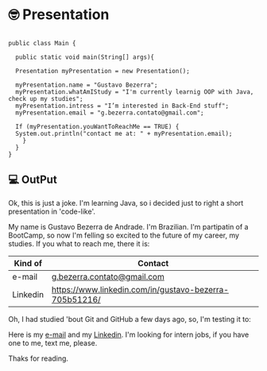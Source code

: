 
# 🤓 Presentation

```

public class Main {

  public static void main(String[] args){

  Presentation myPresentation = new Presentation();
  
  myPresentation.name = "Gustavo Bezerra";
  myPresentation.whatAmIStudy = "I'm currently learnig OOP with Java, check up my studies";
  myPresentation.intress = "I’m interested in Back-End stuff";
  myPresentation.email = "g.bezerra.contato@gmail.com";
  
  If (myPresentation.youWantToReachMe == TRUE) {
  System.out.println("contact me at: " + myPresentation.email);
    }
  }
}

```

## 💻 OutPut

Ok, this is just a joke. I'm learning Java, so i decided just to right a short presentation in 'code-like'.

My name is Gustavo Bezerra de Andrade. I'm Brazilian. I'm partipatin of a BootCamp, so now I'm felling so excited to the future of my career, my studies. If you what to reach me, there it is:

|Kind of| Contact |
|------|--------|
|e-mail|g.bezerra.contato@gmail.com|
|Linkedin|https://www.linkedin.com/in/gustavo-bezerra-705b51216/|

Oh, I had studied 'bout Git and GitHub a few days ago, so, I'm testing it to:

Here is my [e-mail](g.bezerra.contato@gmail.com)
 and my [Linkedin](https://www.linkedin.com/in/gustavo-bezerra-705b51216/). I'm looking for intern jobs, if you have one to me, text me, please.

 Thaks for reading.


